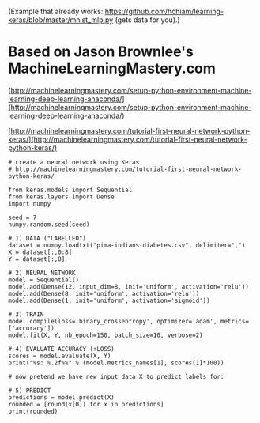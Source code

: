 (Example that already works: https://github.com/hchiam/learning-keras/blob/master/mnist_mlp.py (gets data for you).)

# Based on Jason Brownlee's MachineLearningMastery.com

[http://machinelearningmastery.com/setup-python-environment-machine-learning-deep-learning-anaconda/](http://machinelearningmastery.com/setup-python-environment-machine-learning-deep-learning-anaconda/)

[http://machinelearningmastery.com/tutorial-first-neural-network-python-keras/](http://machinelearningmastery.com/tutorial-first-neural-network-python-keras/)

    # create a neural network using Keras
    # http://machinelearningmastery.com/tutorial-first-neural-network-python-keras/
    
    from keras.models import Sequential
    from keras.layers import Dense
    import numpy
    
    seed = 7
    numpy.random.seed(seed)
    
    # 1) DATA ("LABELLED")
    dataset = numpy.loadtxt("pima-indians-diabetes.csv", delimiter=",")
    X = dataset[:,0:8]
    Y = dataset[:,8]
    
    # 2) NEURAL NETWORK
    model = Sequential()
    model.add(Dense(12, input_dim=8, init='uniform', activation='relu'))
    model.add(Dense(8, init='uniform', activation='relu'))
    model.add(Dense(1, init='uniform', activation='sigmoid'))
    
    # 3) TRAIN
    model.compile(loss='binary_crossentropy', optimizer='adam', metrics=['accuracy'])
    model.fit(X, Y, nb_epoch=150, batch_size=10, verbose=2)
    
    # 4) EVALUATE ACCURACY (+LOSS)
    scores = model.evaluate(X, Y)
    print("%s: %.2f%%" % (model.metrics_names[1], scores[1]*100))
    
    # now pretend we have new input data X to predict labels for:
    
    # 5) PREDICT
    predictions = model.predict(X)
    rounded = [round(x[0]) for x in predictions]
    print(rounded)